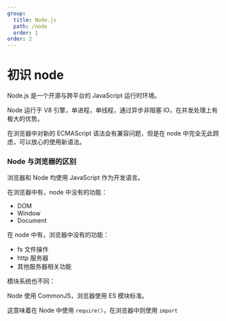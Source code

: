 ```yaml
---
group:
  title: Node.js
  path: /node
  order: 1
order: 2
---
```


# 初识 node

Node.js 是一个开源与跨平台的 JavaScript 运行时环境。

Node 运行于 V8 引擎，单进程，单线程，通过异步非阻塞 IO，在并发处理上有极大的优势。

在浏览器中对新的 ECMAScript 语法会有兼容问题，但是在 node 中完全无此顾虑，可以放心的使用新语法。

### Node 与浏览器的区别

浏览器和 Node 均使用 JavaScript 作为开发语言。

在浏览器中有，node 中没有的功能：

- DOM
- Window
- Document

在 node 中有，浏览器中没有的功能：

- fs 文件操作
- http 服务器
- 其他服务器相关功能

模块系统也不同：

Node 使用 CommonJS，浏览器使用 ES 模块标准。

这意味着在 Node 中使用 `require()`，在浏览器中则使用 `import`
